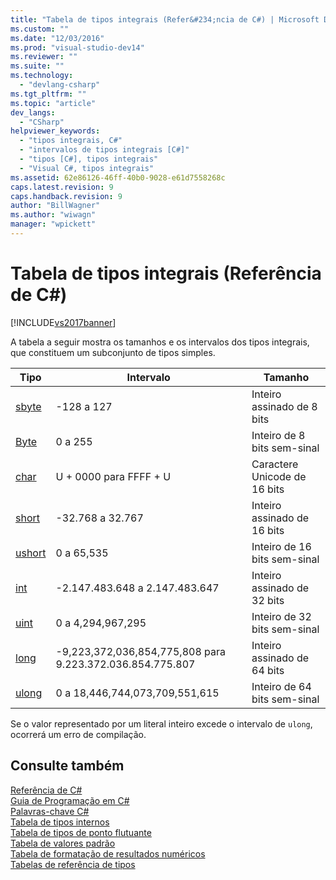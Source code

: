 ```yaml
---
title: "Tabela de tipos integrais (Refer&#234;ncia de C#) | Microsoft Docs"
ms.custom: ""
ms.date: "12/03/2016"
ms.prod: "visual-studio-dev14"
ms.reviewer: ""
ms.suite: ""
ms.technology: 
  - "devlang-csharp"
ms.tgt_pltfrm: ""
ms.topic: "article"
dev_langs: 
  - "CSharp"
helpviewer_keywords: 
  - "tipos integrais, C#"
  - "intervalos de tipos integrais [C#]"
  - "tipos [C#], tipos integrais"
  - "Visual C#, tipos integrais"
ms.assetid: 62e86126-46ff-40b0-9028-e61d7558268c
caps.latest.revision: 9
caps.handback.revision: 9
author: "BillWagner"
ms.author: "wiwagn"
manager: "wpickett"
---
```

# Tabela de tipos integrais (Refer&#234;ncia de C#)
[!INCLUDE[vs2017banner](../../../csharp/includes/vs2017banner.md)]

A tabela a seguir mostra os tamanhos e os intervalos dos tipos integrais, que constituem um subconjunto de tipos simples.  
  
|Tipo|Intervalo|Tamanho|  
|----------|---------------|-------------|  
|[sbyte](../../../csharp/language-reference/keywords/sbyte.md)|\-128 a 127|Inteiro assinado de 8 bits|  
|[Byte](../../../csharp/language-reference/keywords/byte.md)|0 a 255|Inteiro de 8 bits sem\-sinal|  
|[char](../../../csharp/language-reference/keywords/char.md)|U \+ 0000 para FFFF \+ U|Caractere Unicode de 16 bits|  
|[short](../../../csharp/language-reference/keywords/short.md)|\-32.768 a 32.767|Inteiro assinado de 16 bits|  
|[ushort](../../../csharp/language-reference/keywords/ushort.md)|0 a 65,535|Inteiro de 16 bits sem\-sinal|  
|[int](../../../csharp/language-reference/keywords/int.md)|\-2.147.483.648 a 2.147.483.647|Inteiro assinado de 32 bits|  
|[uint](../../../csharp/language-reference/keywords/uint.md)|0 a 4,294,967,295|Inteiro de 32 bits sem\-sinal|  
|[long](../../../csharp/language-reference/keywords/long.md)|\-9,223,372,036,854,775,808 para 9.223.372.036.854.775.807|Inteiro assinado de 64 bits|  
|[ulong](../../../csharp/language-reference/keywords/ulong.md)|0 a 18,446,744,073,709,551,615|Inteiro de 64 bits sem\-sinal|  
  
 Se o valor representado por um literal inteiro excede o intervalo de `ulong`, ocorrerá um erro de compilação.  
  
## Consulte também  
 [Referência de C\#](../../../csharp/language-reference/index.md)   
 [Guia de Programação em C\#](../../../csharp/programming-guide/index.md)   
 [Palavras\-chave C\#](../../../csharp/language-reference/keywords/index.md)   
 [Tabela de tipos internos](../../../csharp/language-reference/keywords/built-in-types-table.md)   
 [Tabela de tipos de ponto flutuante](../../../csharp/language-reference/keywords/floating-point-types-table.md)   
 [Tabela de valores padrão](../../../csharp/language-reference/keywords/default-values-table.md)   
 [Tabela de formatação de resultados numéricos](../../../csharp/language-reference/keywords/formatting-numeric-results-table.md)   
 [Tabelas de referência de tipos](../../../csharp/language-reference/keywords/reference-tables-for-types.md)